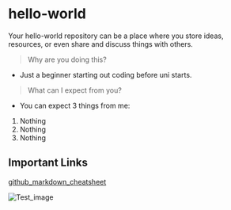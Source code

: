 # hello-world
Your hello-world repository can be a place where you store ideas, resources, or even share and discuss things with others.

>Why are you doing this?

- Just a beginner starting out coding before uni starts.

>What can I expect from you?

- You can expect 3 things from me:
1. Nothing
2. Nothing
3. Nothing

## Important Links


[github_markdown_cheatsheet](https://www.markdownguide.org/cheat-sheet/)

![Test_image](st,small,507x507-pad,600x600,f8f8f8(2).jpg)

